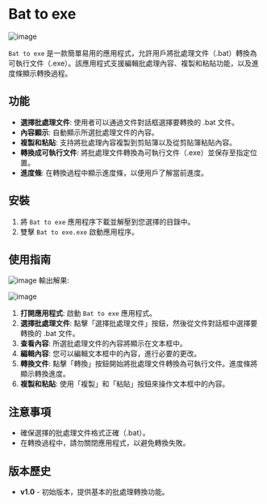 # Bat to exe
![image](https://github.com/user-attachments/assets/c6651beb-9277-48ff-9b47-f597f5f18655)

`Bat to exe` 是一款簡單易用的應用程式，允許用戶將批處理文件（.bat）轉換為可執行文件（.exe）。該應用程式支援編輯批處理內容、複製和粘貼功能，以及進度條顯示轉換過程。

## 功能

- **選擇批處理文件**: 使用者可以通過文件對話框選擇要轉換的 .bat 文件。
- **內容顯示**: 自動顯示所選批處理文件的內容。
- **複製和粘貼**: 支持將批處理內容複製到剪貼簿以及從剪貼簿粘貼內容。
- **轉換成可執行文件**: 將批處理文件轉換為可執行文件（.exe）並保存至指定位置。
- **進度條**: 在轉換過程中顯示進度條，以便用戶了解當前進度。

## 安裝

1. 將 `Bat to exe` 應用程序下載並解壓到您選擇的目錄中。
2. 雙擊 `Bat to exe.exe` 啟動應用程序。

## 使用指南
![image](https://github.com/user-attachments/assets/6321f5ae-29d0-41a8-972f-47d8ee37c005)
輸出解果:

![image](https://github.com/user-attachments/assets/230d2c03-3a09-4715-bf65-9c2ab2aa9880)

1. **打開應用程式**: 啟動 `Bat to exe` 應用程式。
2. **選擇批處理文件**: 點擊「選擇批處理文件」按鈕，然後從文件對話框中選擇要轉換的 .bat 文件。
3. **查看內容**: 所選批處理文件的內容將顯示在文本框中。
4. **編輯內容**: 您可以編輯文本框中的內容，進行必要的更改。
5. **轉換文件**: 點擊「轉換」按鈕開始將批處理文件轉換為可執行文件。進度條將顯示轉換進度。
6. **複製和粘貼**: 使用「複製」和「粘貼」按鈕來操作文本框中的內容。

## 注意事項

- 確保選擇的批處理文件格式正確（.bat）。
- 在轉換過程中，請勿關閉應用程式，以避免轉換失敗。

## 版本歷史

- **v1.0** - 初始版本，提供基本的批處理轉換功能。
